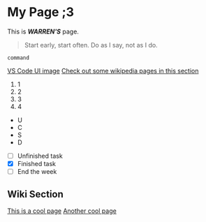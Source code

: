 # My Page ;3

This is ***WARREN'S*** page.

> Start early, start often.
> Do as I say, not as I do.

`command`

[VS Code UI image](screenshots/vscodeui.png)
[Check out some wikipedia pages in this section](#wiki-section)

1. 1
2. 2
3. 3
4. 4

- U
- C
- S
- D

- [ ] Unfinished task
- [x] Finished task
- [ ] End the week

## Wiki Section
[This is a cool page](https://en.wikipedia.org/wiki/Dashavatara?useskin=vector)
[Another cool page](https://en.wikipedia.org/wiki/Jouhatsu?useskin=vector&lang=en)
